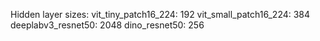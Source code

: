 Hidden layer sizes:
vit_tiny_patch16_224: 192
vit_small_patch16_224: 384
deeplabv3_resnet50: 2048
dino_resnet50: 256